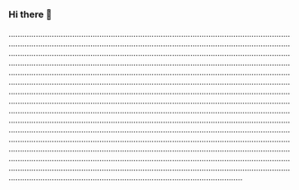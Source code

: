 ### Hi there 👋

...........................................................................................................................................................................................................................................................................................................................................................................................................................................................................................................................................................................................................................................................................................................................................................................................................................................................................................................................................................................................................................................................................................................................................................................................................................................................................................................................................................................................................................................................................................................................................................................................................................................................................................................................................................................................................................................................................................................................................................................................................................................